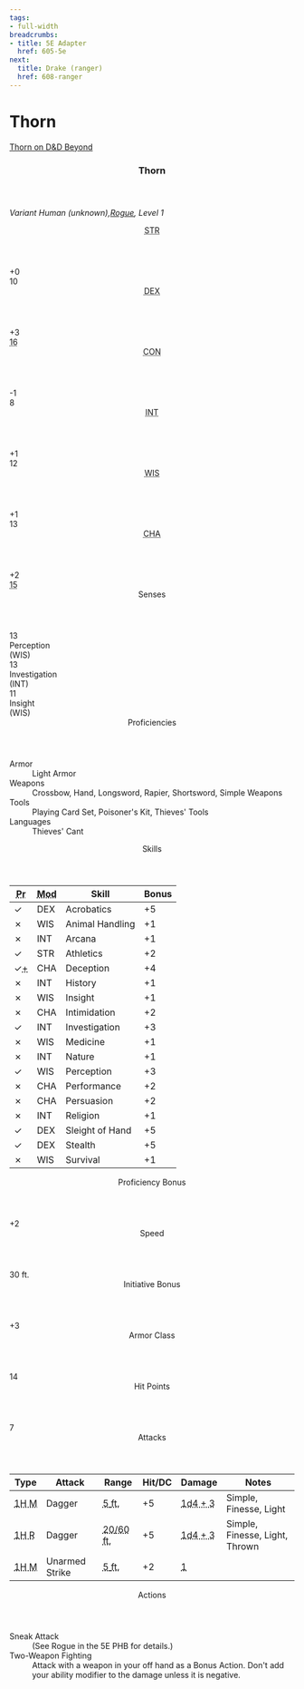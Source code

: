 ```yaml
---
tags:
- full-width
breadcrumbs:
- title: 5E Adapter
  href: 605-5e
next:
  title: Drake (ranger)
  href: 608-ranger
---
```


<!-- +template book iaso dnd5e-pc-stats character="Thorn" -->

<h1>Thorn</h1>
<p><a href="https://ddb.ac/characters/32275948/SRFX29" rel="external">Thorn on D&D Beyond</a></p>
<div class="dnd5e-pc-block stat-block">
	<article>
		<header class="name">
			<h3 class="title"><span class="word" markdown="1">
Thorn
</span></h3>
		</header>
		<p class="size-and-type">
			<em>Variant Human (unknown),<a href="https://www.dndbeyond.com/classes/rogue" rel="external" title="Rogue on D&D Beyond">Rogue</a>, Level 1</em>
		</p>
		<section class="stats">
			<div class="stat block">
				<header class="label"><abbr title="Strength">STR</abbr></header>
				<div class="modifier">+0</div>
				<div class="value legend">10</div>
			</div>
			<div class="stat block">
				<header class="label"><abbr title="Dexterity">DEX</abbr></header>
				<div class="modifier">+3</div>
				<div class="value legend"><abbr title="Base 15, +1 for Variant Human">16</abbr></div>
			</div>
			<div class="stat block">
				<header class="label"><abbr title="Constitution">CON</abbr></header>
				<div class="modifier">-1</div>
				<div class="value legend">8</div>
			</div>
			<div class="stat block">
				<header class="label"><abbr title="Intelligence">INT</abbr></header>
				<div class="modifier">+1</div>
				<div class="value legend">12</div>
			</div>
			<div class="stat block">
				<header class="label"><abbr title="Wisdom">WIS</abbr></header>
				<div class="modifier">+1</div>
				<div class="value legend">13</div>
			</div>
			<div class="stat block">
				<header class="label"><abbr title="Charisma">CHA</abbr></header>
				<div class="modifier">+2</div>
				<div class="value legend"><abbr title="Base 14, +1 for Variant Human">15</abbr></div>
			</div>
		</section>
		<section class="senses block">
			<header class="label">Senses</header>
			<div class="group">
				<div class="sense">
					<div class="value">13</div>
					<div class="title">Perception</div>
					<div class="based-on">(WIS)</div>
				</div>
				<div class="sense">
					<div class="value">13</div>
					<div class="title">Investigation</div>
					<div class="based-on">(INT)</div>
				</div>
				<div class="sense">
					<div class="value">11</div>
					<div class="title">Insight</div>
					<div class="based-on">(WIS)</div>
				</div>
			</div>
		</section>
		<section class="proficiencies block">
			<header class="label">Proficiencies</header>
			<dl>
				<div class="detailed">
					<dt>Armor</dt>
					<dd>Light Armor</dd>
				</div>
				<div class="detailed">
					<dt>Weapons</dt>
					<dd>Crossbow, Hand, Longsword, Rapier, Shortsword, Simple Weapons</dd>
				</div>
				<div class="detailed">
					<dt>Tools</dt>
					<dd>Playing Card Set, Poisoner's Kit, Thieves' Tools</dd>
				</div>
				<div class="detailed">
					<dt>Languages</dt>
					<dd>Thieves' Cant</dd>
				</div>
			</dl>
		</section>
		<section class="skills block">
			<header class="label">Skills</header>
			<table>
				<thead>
					<tr>
						<th class="proficient"><abbr title="Proficient?">Pr</abbr></th>
						<th class="modifies"><abbr title="Modifies">Mod</abbr></th>
						<th class="skill-name">Skill</th>
						<th class="bonus">Bonus</th>
					</tr>
				</thead>
				<tbody>
					<tr>
						<td class="proficient yes">&check;</td>
						<td class="modifies">DEX</td>
						<td class="skill-name">Acrobatics</td>
						<td class="bonus">+5</td>
					</tr>
					<tr>
						<td class="proficient no">&cross;</td>
						<td class="modifies">WIS</td>
						<td class="skill-name">Animal Handling</td>
						<td class="bonus">+1</td>
					</tr>
					<tr>
						<td class="proficient no">&cross;</td>
						<td class="modifies">INT</td>
						<td class="skill-name">Arcana</td>
						<td class="bonus">+1</td>
					</tr>
					<tr>
						<td class="proficient yes">&check;</td>
						<td class="modifies">STR</td>
						<td class="skill-name">Athletics</td>
						<td class="bonus">+2</td>
					</tr>
					<tr>
						<td class="proficient expert">&check;<abbr title="+1 from Expertise">+</abbr></td>
						<td class="modifies">CHA</td>
						<td class="skill-name">Deception</td>
						<td class="bonus">+4</td>
					</tr>
					<tr>
						<td class="proficient no">&cross;</td>
						<td class="modifies">INT</td>
						<td class="skill-name">History</td>
						<td class="bonus">+1</td>
					</tr>
					<tr>
						<td class="proficient no">&cross;</td>
						<td class="modifies">WIS</td>
						<td class="skill-name">Insight</td>
						<td class="bonus">+1</td>
					</tr>
					<tr>
						<td class="proficient no">&cross;</td>
						<td class="modifies">CHA</td>
						<td class="skill-name">Intimidation</td>
						<td class="bonus">+2</td>
					</tr>
					<tr>
						<td class="proficient yes">&check;</td>
						<td class="modifies">INT</td>
						<td class="skill-name">Investigation</td>
						<td class="bonus">+3</td>
					</tr>
					<tr>
						<td class="proficient no">&cross;</td>
						<td class="modifies">WIS</td>
						<td class="skill-name">Medicine</td>
						<td class="bonus">+1</td>
					</tr>
					<tr>
						<td class="proficient no">&cross;</td>
						<td class="modifies">INT</td>
						<td class="skill-name">Nature</td>
						<td class="bonus">+1</td>
					</tr>
					<tr>
						<td class="proficient yes">&check;</td>
						<td class="modifies">WIS</td>
						<td class="skill-name">Perception</td>
						<td class="bonus">+3</td>
					</tr>
					<tr>
						<td class="proficient no">&cross;</td>
						<td class="modifies">CHA</td>
						<td class="skill-name">Performance</td>
						<td class="bonus">+2</td>
					</tr>
					<tr>
						<td class="proficient no">&cross;</td>
						<td class="modifies">CHA</td>
						<td class="skill-name">Persuasion</td>
						<td class="bonus">+2</td>
					</tr>
					<tr>
						<td class="proficient no">&cross;</td>
						<td class="modifies">INT</td>
						<td class="skill-name">Religion</td>
						<td class="bonus">+1</td>
					</tr>
					<tr>
						<td class="proficient yes">&check;</td>
						<td class="modifies">DEX</td>
						<td class="skill-name">Sleight of Hand</td>
						<td class="bonus">+5</td>
					</tr>
					<tr>
						<td class="proficient yes">&check;</td>
						<td class="modifies">DEX</td>
						<td class="skill-name">Stealth</td>
						<td class="bonus">+5</td>
					</tr>
					<tr>
						<td class="proficient no">&cross;</td>
						<td class="modifies">WIS</td>
						<td class="skill-name">Survival</td>
						<td class="bonus">+1</td>
					</tr>
				</tbody>
			</table>
		</section>
		<section class="proficiency-bonus block">
			<header class="label">Proficiency Bonus</header>
			<div class="value">+2</div>
		</section>
		<section class="walking-speed block">
			<header class="label">Speed</header>
			<div class="value"><span class="scalar">30</span> <span class="measure">ft.</span></div>
		</section>
		<section class="initiative block">
			<header class="label">Initiative Bonus</header>
			<div class="value">+3</div>
		</section>
		<section class="armor-class block">
			<header class="label">Armor Class</header>
			<div class="value">14</div>
		</section>
		<section class="hit-points block">
			<header class="label">Hit Points</header>
			<div class="value">7</div>
		</section>
		<section class="attacks block">
			<header class="label">Attacks</header>
			<table>
				<thead>
					<tr>
						<th class="type">Type</th>
						<th class="attack">Attack</th>
						<th class="range">Range</th>
						<th class="hit">Hit/DC</th>
						<th class="damage">Damage</th>
						<th class="notes">Notes</th>
					</tr>
				</thead>
				<tbody>
					<tr>
						<td class="type"><abbr class="melee" title="Melee">1H&nbsp;M</abbr></td>
						<td class="attack">Dagger</td>
						<td class="range">
							<abbr title="Reach"><span class="scalar reach">5</span> <span class="measure">ft.</span></abbr>
						</td>
						<td class="hit">+5</td>
						<td class="damage"><abbr class="piercing" title="Piercing">1d4&nbsp;+&nbsp;3</abbr></td>
						<td class="notes">Simple, Finesse, Light</td>
					</tr>
					<tr>
						<td class="type"><abbr class="ranged" title="Ranged">1H&nbsp;R</abbr></td>
						<td class="attack">Dagger</td>
						<td class="range">
							<abbr title="Range"><span class="scalar range">20/60</span> <span class="measure">ft.</span></abbr>
						</td>
						<td class="hit">+5</td>
						<td class="damage"><abbr class="piercing" title="Piercing">1d4&nbsp;+&nbsp;3</abbr></td>
						<td class="notes">Simple, Finesse, Light, Thrown</td>
					</tr>
					<tr>
						<td class="type"><abbr class="melee" title="Melee">1H&nbsp;M</abbr></td>
						<td class="attack">Unarmed Strike</td>
						<td class="range">
							<abbr title="Reach"><span class="scalar reach">5</span> <span class="measure">ft.</span></abbr>
						</td>
						<td class="hit">+2</td>
						<td class="damage"><abbr class="bludgeoning" title="Bludgeoning">1</abbr></td>
						<td class="notes"></td>
					</tr>
				</tbody>
			</table>
		</section>
		<section class="actions block">
			<header class="label">Actions</header>
			<dl>
				<div class="detailed">
					<dt>Sneak Attack</dt>
					<dd markdown="1">
(See Rogue in the 5E PHB for details.)
</dd>
				</div>
				<div class="detailed">
					<dt>Two-Weapon Fighting</dt>
					<dd markdown="1">
Attack with a weapon in your off hand as a Bonus Action. Don't add your ability modifier to the damage unless it is negative.
</dd>
				</div>
			</dl>
		</section>
	</article>
</div>

<!-- -template book iaso dnd5e-pc-stats -->
